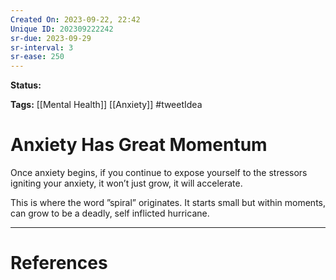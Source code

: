```yaml
---
Created On: 2023-09-22, 22:42
Unique ID: 202309222242
sr-due: 2023-09-29
sr-interval: 3
sr-ease: 250
---
```

**Status:** 

**Tags:** [[Mental Health]] [[Anxiety]] #tweetIdea 

# Anxiety Has Great Momentum

Once anxiety begins, if you continue to expose yourself to the stressors igniting your anxiety, it won’t just grow, it will accelerate. 

This is where the word ”spiral” originates. It starts small but within moments, can grow to be a deadly, self inflicted hurricane. 


---
# References
